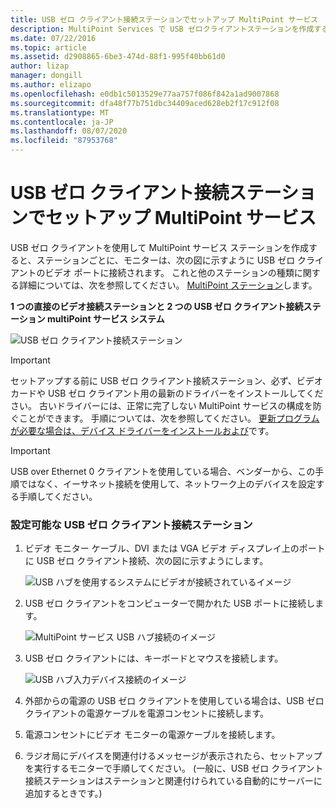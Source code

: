```yaml
---
title: USB ゼロ クライアント接続ステーションでセットアップ MultiPoint サービス
description: MultiPoint Services で USB ゼロクライアントステーションを作成する方法について説明します。
ms.date: 07/22/2016
ms.topic: article
ms.assetid: d2908865-6be3-474d-88f1-995f40bb61d0
author: lizap
manager: dongill
ms.author: elizapo
ms.openlocfilehash: e0db1c5013529e77aa757f086f842a1ad9007868
ms.sourcegitcommit: dfa48f77b751dbc34409aced628eb2f17c912f08
ms.translationtype: MT
ms.contentlocale: ja-JP
ms.lasthandoff: 08/07/2020
ms.locfileid: "87953768"
---
```

# <a name="set-up-a-usb-zero-client-connected-station-in-multipoint-services"></a>USB ゼロ クライアント接続ステーションでセットアップ MultiPoint サービス
USB ゼロ クライアントを使用して MultiPoint サービス ステーションを作成すると、ステーションごとに、モニターは、次の図に示すように USB ゼロ クライアントのビデオ ポートに接続されます。 これと他のステーションの種類に関する詳細については、次を参照してください。 [MultiPoint ステーション](MultiPoint-services-Stations.md)します。

**1 つの直接のビデオ接続ステーションと 2 つの USB ゼロ クライアント接続ステーション multiPoint サービス システム**

![USB ゼロ クライアント接続ステーション](./media/WMS11_diagram7.gif)

> [!IMPORTANT]
> セットアップする前に USB ゼロ クライアント接続ステーション、必ず、ビデオ カードや USB ゼロ クライアント用の最新のドライバーをインストールしてください。 古いドライバーには、正常に完了しない MultiPoint サービスの構成を防ぐことができます。 手順については、次を参照してください。 [更新プログラムが必要な場合は、デバイス ドライバーをインストールおよび](Update-and-install-device-drivers-if-needed.md)です。

> [!IMPORTANT]
> USB over Ethernet 0 クライアントを使用している場合、ベンダーから、この手順ではなく、イーサネット接続を使用して、ネットワーク上のデバイスを設定する手順してください。

### <a name="to-set-up-a-usb-zero-client-connected-station"></a>設定可能な USB ゼロ クライアント接続ステーション

1.  ビデオ モニター ケーブル、DVI または VGA ビデオ ディスプレイ上のポートに USB ゼロ クライアント接続、次の図に示すようにします。

    ![USB ハブを使用するシステムにビデオが接続されているイメージ](./media/WMSVideoConnection.gif)

2.  USB ゼロ クライアントをコンピューターで開かれた USB ポートに接続します。

    ![MultiPoint サービス USB ハブ接続のイメージ](./media/WMSUSBHubConnection.gif)

3.  USB ゼロ クライアントには、キーボードとマウスを接続します。

    ![USB ハブ入力デバイス接続のイメージ](./media/WMSUSBDeviceConnection.gif)

4.  外部からの電源の USB ゼロ クライアントを使用している場合は、USB ゼロ クライアントの電源ケーブルを電源コンセントに接続します。

5.  電源コンセントにビデオ モニターの電源ケーブルを接続します。

6.  ラジオ局にデバイスを関連付けるメッセージが表示されたら、セットアップを実行するモニターで手順してください。 (一般に、USB ゼロ クライアント接続ステーションはステーションと関連付けられている自動的にサーバーに追加するときです。)